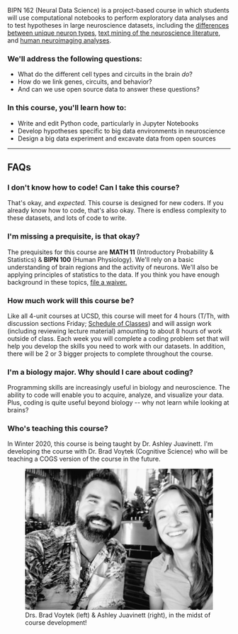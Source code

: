 BIPN 162 (Neural Data Science) is a project-based course in which students will use computational notebooks to perform exploratory data analyses and to test hypotheses in large neuroscience datasets, including the <a href="https://portal.brain-map.org/">differences between unique neuron types</a>, <a href="https://lisc-tools.github.io/lisc/index.html">text mining of the neuroscience literature</a>, and <a href="https://neurosynth.org/">human neuroimaging analyses</a>.

### We'll address the following questions:
* What do the different cell types and circuits in the brain <i>do</i>?
* How do we link genes, circuits, and behavior?
* And can we use open source data to answer these questions?

### In this course, you'll learn how to:
* Write and edit Python code, particularly in Jupyter Notebooks
* Develop hypotheses specific to big data environments in neuroscience
* Design a big data experiment and excavate data from open sources

<hr>

## FAQs

### I don't know how to code! Can I take this course?
That's okay, and <i>expected.</i> This course is designed for new coders. If you already know how to code, that's also okay. There is endless complexity to these datasets, and lots of code to write.

### I'm missing a prequisite, is that okay?
The prequisites for this course are <b>MATH 11</b> (Introductory Probability & Statistics) & <b>BIPN 100</b> (Human Physiology). We'll rely on a basic understanding of brain regions and the activity of neurons. We'll also be applying principles of statistics to the data. If you think you have enough background in these topics, <a href="https://biology.ucsd.edu/education/undergrad/course/prereq.html">file a waiver.</a>

### How much work will this course be?
Like all 4-unit courses at UCSD, this course will meet for 4 hours (T/Th, with discussion sections Friday; <a href="https://act.ucsd.edu/scheduleOfClasses/scheduleOfClassesStudent.htm">Schedule of Classes</a>) and will assign work (including reviewing lecture material) amounting to about 8 hours of work outside of class. Each week you will complete a coding problem set that will help you develop the skills you need to work with our datasets. In addition, there will be 2 or 3 bigger projects to complete throughout the course.

### I'm a biology major. Why should I care about coding?
Programming skills are increasingly useful in biology and neuroscience. The ability to code will enable you to acquire, analyze, and visualize your data. Plus, coding is quite useful beyond biology -- why not learn while looking at brains?

### Who's teaching this course?
In Winter 2020, this course is being taught by Dr. Ashley Juavinett. I'm developing the course with Dr. Brad Voytek (Cognitive Science) who will be teaching a COGS version of the course in the future.

<figure>
 <img src="https://github.com/BIPN162/BIPN162.github.io/blob/master/assets/AshleyBrad.jpeg?raw=true" alt="instructors"/>
 <figcaption>
 Drs. Brad Voytek (left) & Ashley Juavinett (right), in the midst of course development!
 </figcaption>
</figure>

